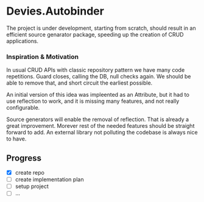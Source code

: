 # Devies.Autobinder

The project is under development, starting from scratch, should result in an efficient source genarator package, speeding up the creation of CRUD applications.

### Inspiration & Motivation
In usual CRUD APIs with classic repository pattern we have many code repetitions. Guard closes, calling the DB, null checks again. We should be able to remove that, and short circuit the earliest possible.

An initial version of this idea was impleented as an Attribute, but it had to use reflection to work, and it is missing many features, and not really configurable.

Source generators will enable the removal of reflection. That is already a great improvement. Morever rest of the needed features should be straight forward to add. An external library not polluting the codebase is always nice to have.

## Progress

- [x] create repo
- [ ] create implementation plan
- [ ] setup project
- [ ] ...